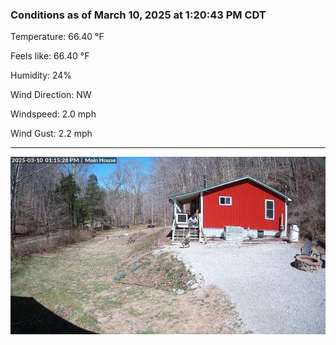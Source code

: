 ### Conditions as of March 10, 2025 at 1:20:43 PM CDT 

Temperature: 66.40 &deg;F

Feels like: 66.40 &deg;F

Humidity: 24%

Wind Direction: NW

Windspeed: 2.0 mph

Wind Gust: 2.2 mph

---

<img src="./images/latest.jpeg"/>

